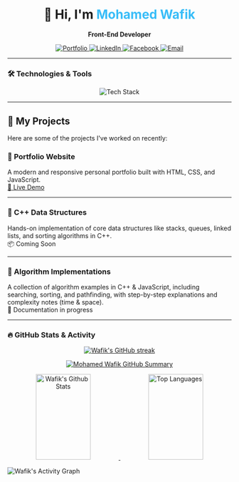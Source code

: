 <h1 align="center">👋 Hi, I'm <span style="color:#38bdf8">Mohamed Wafik</span></h1>

<p align="center"><strong>Front-End Developer</strong></p>

<p align="center">
  <a href="https://my-portfolio-mohamedwafik.netlify.app" target="_blank">
    <img src="https://img.shields.io/badge/Portfolio-0ea5e9?style=for-the-badge&logo=vercel&logoColor=white" alt="Portfolio" />
  </a>
  <a href="https://linkedin.com/in/mohamed-wafik" target="_blank">
    <img src="https://img.shields.io/badge/LinkedIn-0077B5?logo=linkedin&style=for-the-badge&logoColor=white" alt="LinkedIn" />
  </a>
  <a href="https://www.facebook.com/mohamed.wafek.506222" target="_blank">
    <img src="https://img.shields.io/badge/Facebook-1877F2?logo=facebook&style=for-the-badge&logoColor=white" alt="Facebook" />
  </a>
  <a href="mailto:wafikmohamed725@gmail.com" target="_blank">
    <img src="https://img.shields.io/badge/Email-d44638?logo=gmail&style=for-the-badge&logoColor=white" alt="Email" />
  </a>
</p>


---

### 🛠️ Technologies & Tools

<p align="center">
<img src="https://skillicons.dev/icons?i=html,css,js,ts,sass,tailwind,react,nextjs,redux,cpp,git" alt="Tech Stack" />
</p>

---

## 🚀 My Projects

Here are some of the projects I've worked on recently:

### 🎨 Portfolio Website  
A modern and responsive personal portfolio built with HTML, CSS, and JavaScript.  
[🔗 Live Demo](https://my-portfolio-mohamedwafik.netlify.app)

---

### 🧮 C++ Data Structures  
Hands-on implementation of core data structures like stacks, queues, linked lists, and sorting algorithms in C++.  
📦 Coming Soon

---

### 🧠 Algorithm Implementations  
A collection of algorithm examples in C++ & JavaScript, including searching, sorting, and pathfinding, with step-by-step explanations and complexity notes (time & space).  
📘 Documentation in progress

---

### 🔥 GitHub Stats & Activity

<p align="center">
  <a href="https://github.com/mohamed-wafik">
    <img src="https://github-readme-streak-stats.herokuapp.com/?user=mohamed-wafik&theme=radical&border=38bdf8&background=0D1117" alt="Wafik's GitHub streak"/>
  </a>
</p>

<p align="center">
  <a href="https://github.com/mohamed-wafik">
    <img src="https://github-profile-summary-cards.vercel.app/api/cards/profile-details?username=mohamed-wafik&theme=radical" alt="Mohamed Wafik GitHub Summary"/>
  </a>
</p>

<p align="center">
  <a href="https://github.com/mohamed-wafik">
    <img alt="Wafik's Github Stats" src="https://denvercoder1-github-readme-stats.vercel.app/api?username=mohamed-wafik&show_icons=true&count_private=true&theme=react&border_color=38bdf8&bg_color=0D1117&title_color=38bdf8&icon_color=38bdf8" height="192px" width="49.5%"/>
  </a>
  <a href="https://github.com/mohamed-wafik">
    <img alt="Top Languages" src="https://denvercoder1-github-readme-stats.vercel.app/api/top-langs/?username=mohamed-wafik&langs_count=8&layout=compact&theme=react&border_color=38bdf8&bg_color=0D1117&title_color=38bdf8&icon_color=38bdf8" height="192px" width="49.5%"/>
  </a>
</p>

![Wafik's Activity Graph](https://github-readme-activity-graph.vercel.app/graph?username=mohamed-wafik&custom_title=Mohamed%20Wafik's%20GitHub%20Activity%20Graph&bg_color=0D1117&color=38bdf8&line=38bdf8&point=38bdf8&area_color=38bdf8&title_color=ffffff&area=true)

